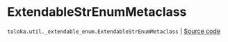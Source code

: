 # ExtendableStrEnumMetaclass
`toloka.util._extendable_enum.ExtendableStrEnumMetaclass` | [Source code](https://github.com/Toloka/toloka-kit/blob/v1.1.4/src/util/_extendable_enum.py#L38)


